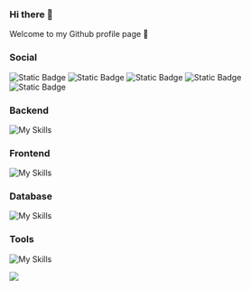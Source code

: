 ### Hi there 👋

Welcome to my Github profile page 🤗

### Social

![Static Badge](https://img.shields.io/badge/coderLee_2001-%2307C160?style=for-the-badge&logo=wechat&logoColor=white)
![Static Badge](https://img.shields.io/badge/2105451348-%231EBAFC?style=for-the-badge&logo=qq&logoColor=white)
![Static Badge](https://img.shields.io/badge/uid6466658-%2300A1D6?style=for-the-badge&logo=bilibili&logoColor=white)
![Static Badge](https://img.shields.io/badge/id124240171-%23D43C33?style=for-the-badge&logo=neteasecloudmusic&logoColor=white)
![Static Badge](https://img.shields.io/badge/179193775-%23000000?style=for-the-badge&logo=steam&logoColor=white)

### Backend

![My Skills](https://go-skill-icons.vercel.app/api/icons?i=java,spring,nodejs,golang,fiber,docker&titles=true&perline=6)

### Frontend

![My Skills](https://go-skill-icons.vercel.app/api/icons?i=html,css,javascript,typescript,vite,vue,react,pinia,zustand,nuxtjs,&titles=true&perline=6)

### Database

![My Skills](https://go-skill-icons.vercel.app/api/icons?i=mysql,postgresql,redis,mongodb&titles=true&perline=6)

### Tools

![My Skills](https://go-skill-icons.vercel.app/api/icons?i=idea,goland,webstorm,vscode&titles=true&perline=6)

<img src="https://github-readme-stats.vercel.app/api/top-langs?username=BabyLy233" />
